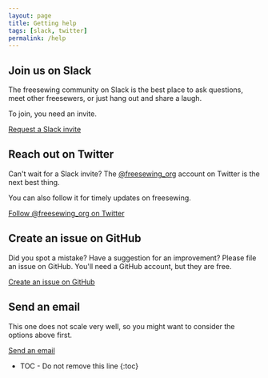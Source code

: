 ```yaml
---
layout: page
title: Getting help
tags: [slack, twitter]
permalink: /help
---
```


## Join us on Slack
The freesewing community on Slack is the best place to ask questions, 
meet other freesewers, or just hang out and share a laugh.

To join, you need an invite. 

<a href='/slack' class='btn btn-primary'>
    <i class="fa fa-slack" aria-hidden="true"></i> 
    Request a Slack invite
</a>

## Reach out on Twitter

Can't wait for a Slack invite? 
The [@freesewing_org](https://twitter.com/freesewing_org)
account on Twitter is the next best thing. 

You can also follow it for timely updates on freesewing.

<a href='https://twitter.com/intent/follow?screen_name=freesewing_org' class='btn btn-primary'>
    Follow @freesewing_org on Twitter
</a>

## Create an issue on GitHub

Did you spot a mistake? Have a suggestion for an improvement?
Please file an issue on GitHub. You'll need a GitHub account, but they are free.

<a href='https://github.com/freesewing/freesewing.github.io/issues/new' class='btn btn-primary'>
    <i class="fa fa-github" aria-hidden="true"></i>
    Create an issue on GitHub
</a>

## Send an email

This one does not scale very well, so you might want to consider the options above first.

<a href='mailto:joost@decock.org?subject=Freesewing' class='btn btn-primary'>
    <i class="fa fa-envelope-o" aria-hidden="true"></i>
    Send an email
</a>

* TOC - Do not remove this line
{:toc}

